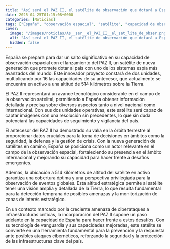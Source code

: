 ```yaml
---
title: "Así será el PAZ II, el satélite de observación que dotará a España con uno de los sistemas espía más avanzados del mundo"
date: 2025-04-25T01:15:08+0000
categories: [Noticias]
tags: ["España", "observación espacial", "satélite", "capacidad de observación", "tecnología", "seguridad", "ciberataques."]
cover:
  image: "/images/noticias/As__ser__el_PAZ_II__el_sat_lite_de_obser.png"
  alt: "Así será el PAZ II, el satélite de observación que dotará a España con uno de los sistemas espía más avanzados del mundo"
  hidden: false
---
```


España se prepara para dar un salto significativo en su capacidad de observación espacial con el lanzamiento del PAZ II, un satélite de nueva generación que promete dotar al país con uno de los sistemas espía más avanzados del mundo. Este innovador proyecto constará de dos unidades, multiplicando por 16 las capacidades de su antecesor, que actualmente se encuentra en activo a una altitud de 514 kilómetros sobre la Tierra.

El PAZ II representará un avance tecnológico considerable en el campo de la observación satelital, permitiendo a España obtener información detallada y precisa sobre diversos aspectos tanto a nivel nacional como internacional. Con sus dos unidades operativas, este satélite será capaz de captar imágenes con una resolución sin precedentes, lo que sin duda potenciará las capacidades de seguimiento y vigilancia del país.

El antecesor del PAZ II ha demostrado su valía en la órbita terrestre al proporcionar datos cruciales para la toma de decisiones en ámbitos como la seguridad, la defensa y la gestión de crisis. Con la nueva generación de satélites en camino, España se posiciona como un actor relevante en el campo de la observación espacial, fortaleciendo su presencia en el ámbito internacional y mejorando su capacidad para hacer frente a desafíos emergentes.

Además, la ubicación a 514 kilómetros de altitud del satélite en activo garantiza una cobertura óptima y una perspectiva privilegiada para la observación de eventos globales. Esta altitud estratégica permite al satélite tener una visión amplia y detallada de la Tierra, lo que resulta fundamental para la detección temprana de posibles amenazas y la monitorización de zonas de interés estratégico.

En un contexto marcado por la creciente amenaza de ciberataques a infraestructuras críticas, la incorporación del PAZ II supone un paso adelante en la capacidad de España para hacer frente a estos desafíos. Con su tecnología de vanguardia y sus capacidades mejoradas, este satélite se convierte en una herramienta fundamental para la prevención y la respuesta ante posibles ataques cibernéticos, reforzando la seguridad y la protección de las infraestructuras clave del país.
